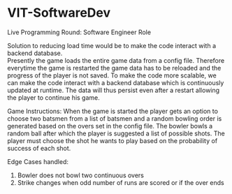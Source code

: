 ﻿# VIT-SoftwareDev
Live Programming Round: Software Engineer Role

Solution to reducing load time would be to make the code interact with a backend database.  
Presently the game loads the entire game data from a config file. Therefore everytime the game is restarted the game data has to be reloaded and the progress of the player is not saved. To make the code more scalable, we can make the code interact with a backend database which is continuously updated at runtime. The data will thus persist even after a restart allowing the player to continue his game.

Game Instructions:
When the game is started the player gets an option to choose two batsmen from a list of batsmen and a random bowling order is generated based on the overs set in the config file. The bowler bowls a random ball after which the player is suggested a list of possible shots. The player must choose the shot he wants to play based on the probability of success of each shot. 

Edge Cases handled:
1. Bowler does not bowl two continuous overs
2. Strike changes when odd number of runs are scored or if the over ends
